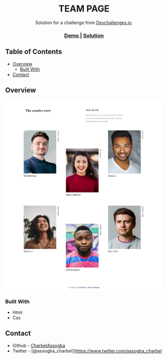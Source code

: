 <!-- Please update value in the {}  -->

<h1 align="center">TEAM PAGE</h1>

<div align="center">
   Solution for a challenge from  <a href="http://devchallenges.io" target="_blank">Devchallenges.io</a>.
</div>

<div align="center">
  <h3>
    <a href="https://objective-jones-22b31c.netlify.app/">
      Demo
    </a>
    <span> | </span>
    <a href="https://github.com/charbossly/Team-Page">
      Solution
    </a>
    
  </h3>
</div>

<!-- TABLE OF CONTENTS -->

## Table of Contents

- [Overview](#overview)
  - [Built With](#built-with)
- [Contact](#contact)


<!-- OVERVIEW -->

## Overview

![screenshot](/screenshot.png)


### Built With

<!-- This section should list any major frameworks that you built your project using. Here are a few examples.-->

- Html
- Css


## Contact

- Github - [CharbelAssogba](https://github.com/charbossly)
- Twitter - [@assogba_charbel](https://www.twitter.com/assogba_charbel
